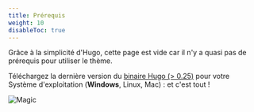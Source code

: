 ```yaml
---
title: Prérequis
weight: 10
disableToc: true
---
```


Grâce à la simplicité d'Hugo, cette page est vide car il n'y a quasi pas de prérequis pour utiliser le thème.

Téléchargez la dernière version du [binaire Hugo (> 0.25)](https://gohugo.io/getting-started/installing/) pour votre Système d'exploitation (**Windows**, Linux, Mac) : et c'est tout !

![Magic](/en/basics/requirements/images/magic.gif?classes=shadow)
